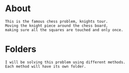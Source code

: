 # About
    This is the famous chess problem, knights tour. 
    Moving the knight piece around the chess board,
    making sure all the squares are touched and only once.

# Folders
    I will be solving this problem using different methods. 
    Each method will have its own folder.